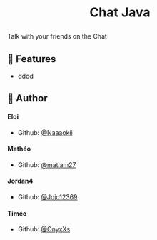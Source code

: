 # <p align="center">Chat Java</p>
  
Talk with your friends on the Chat

## 🧐 Features    
- dddd



## 🙇 Author
#### Eloi
- Github: [@Naaaokii](https://github.com/Naaaokii)
#### Mathéo
- Github: [@matlam27](https://github.com/matlam27)
#### Jordan4
- Github: [@Jojo12369](https://github.com/Jojo12369)
#### Timéo
- Github: [@OnyxXs](https://github.com/OnyxXs)

